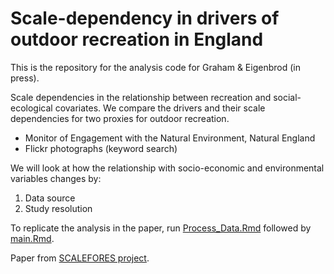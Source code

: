 Scale-dependency in drivers of outdoor recreation in England
===

This is the repository for the analysis code for Graham & Eigenbrod (in press). 

Scale dependencies in the relationship between recreation and social-ecological covariates. We compare the drivers and their scale dependencies for two proxies for outdoor recreation. 

- Monitor of Engagement with the Natural Environment, Natural England
- Flickr photographs (keyword search)

We will look at how the relationship with socio-economic and environmental variables changes by: 

1. Data source
2. Study resolution

To replicate the analysis in the paper, run [Process_Data.Rmd](Process_Data.Rmd) followed by [main.Rmd](main.Rmd). 

Paper from [SCALEFORES project](https://www.southampton.ac.uk/geography/research/projects/scalefores.page).
